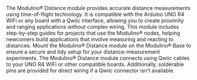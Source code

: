 <FeatureDescription>
The Modulino® Distance module provides accurate distance measurements using time-of-flight technology. It is compatible with the Arduino UNO R4 WiFi or any board with a Qwiic interface, allowing you to create proximity and ranging applications without complex wiring.
</FeatureDescription>

<FeatureList>
  <Feature title="Beginner Friendly" image="led">
    This module includes step-by-step guides for projects that use the Modulino® nodes, helping newcomers build applications that involve measuring and reacting to distances.
  </Feature>
  <Feature title="Modulino® Base" image="configurability">
    Mount the Modulino® Distance module on the Modulino® Base to ensure a secure and tidy setup for your distance-measurement experiments.
  </Feature>
  <Feature title="Qwiic & Solderable Pins" image="connection">
    The Modulino® Distance module connects using Qwiic cables to your UNO R4 WiFi or other compatible boards. Additionally, solderable pins are provided for direct wiring if a Qwiic connector isn’t available.
  </Feature>
</FeatureList>
